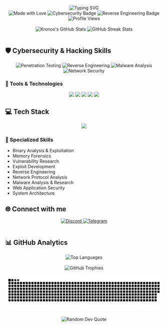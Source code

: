 <div align="center">
  <img src="https://readme-typing-svg.demolab.com?font=Fira+Code&weight=600&size=30&duration=3500&pause=1200&color=6E45E2&center=true&vCenter=true&width=500&height=60&lines=👋+Hi+there!+I'm+Kronos;🛡️+Cybersecurity+Specialist;🔍+Reverse+Engineer;🌐+From+Brazil+to+the+World" alt="Typing SVG" />
</div>

<div align="center">
  <img src="https://img.shields.io/badge/Made%20with-Love-%23FF69B4?style=for-the-badge" alt="Made with Love" />
  <img src="https://img.shields.io/badge/Focus-Cybersecurity-red?style=for-the-badge&logo=security" alt="Cybersecurity Badge" />
  <img src="https://img.shields.io/badge/Expertise-Reverse%20Engineering-purple?style=for-the-badge&logo=binary" alt="Reverse Engineering Badge" />
</div>

<div align="center">
  <img src="https://komarev.com/ghpvc/?username=kronosdophp&color=6E45E2&style=for-the-badge" alt="Profile Views" />
</div>

<br/>

<div align="center">
  <img width="49%" height="195px" src="https://github-readme-stats.vercel.app/api?username=kronosdophp&show_icons=true&count_private=true&hide_border=true&title_color=6E45E2&icon_color=6E45E2&text_color=c9d1d9&bg_color=0d1117" alt="Kronos's GitHub Stats" /> 
  <img width="49%" height="195px" src="https://github-readme-streak-stats.herokuapp.com/?user=kronosdophp&hide_border=true&theme=dark&background=0d1117&stroke=6E45E2&ring=6E45E2&fire=6E45E2&currStreakLabel=6E45E2" alt="GitHub Streak Stats"/>
</div>

<br/>

## 🛡️ Cybersecurity & Hacking Skills

<div align="center">
  <img src="https://img.shields.io/badge/Penetration%20Testing-★★★★☆-6E45E2?style=for-the-badge" alt="Penetration Testing" />
  <img src="https://img.shields.io/badge/Reverse%20Engineering-★★★★★-6E45E2?style=for-the-badge" alt="Reverse Engineering" />
  <img src="https://img.shields.io/badge/Malware%20Analysis-★★★★☆-6E45E2?style=for-the-badge" alt="Malware Analysis" />
  <img src="https://img.shields.io/badge/Network%20Security-★★★★☆-6E45E2?style=for-the-badge" alt="Network Security" />
</div>

### 🔧 Tools & Technologies
<div align="center">
  <img src="https://img.shields.io/badge/IDA%20Pro-211A1E?style=for-the-badge&logo=ida&logoColor=white" />
  <img src="https://img.shields.io/badge/Ghidra-FF6B6B?style=for-the-badge&logo=ghidra&logoColor=white" />
  <img src="https://img.shields.io/badge/Wireshark-1679A7?style=for-the-badge&logo=wireshark&logoColor=white" />
  <img src="https://img.shields.io/badge/Metasploit-2A2A2A?style=for-the-badge&logo=metasploit&logoColor=white" />
  <img src="https://img.shields.io/badge/Burp%20Suite-FF6633?style=for-the-badge&logo=burp&logoColor=white" />
</div>

## 💻 Tech Stack

<div align="center">
  <img src="https://skillicons.dev/icons?i=js,html,css,php,cs,cpp,mysql,bootstrap,xamarin,python,bash,linux&theme=dark" />
</div>

### 🔬 Specialized Skills
- Binary Analysis & Exploitation
- Memory Forensics
- Vulnerability Research
- Exploit Development
- Reverse Engineering
- Network Protocol Analysis
- Malware Analysis & Research
- Web Application Security
- System Architecture

## 🌐 Connect with me

<div align="center">
  <a href="https://discordapp.com/users/595659234348367876" target="_blank">
    <img src="https://img.shields.io/badge/Discord-%237289DA.svg?style=for-the-badge&logo=discord&logoColor=white" alt="Discord"/>
  </a>
  <a href="https://t.me/kronosdophp" target="_blank">
    <img src="https://img.shields.io/badge/Telegram-2CA5E0?style=for-the-badge&logo=telegram&logoColor=white" alt="Telegram"/>
  </a>
</div>

<br/>

## 📊 GitHub Analytics

<div align="center">
  <img src="https://github-readme-stats.vercel.app/api/top-langs/?username=kronosdophp&theme=dark&hide_border=true&include_all_commits=true&count_private=true&layout=compact&langs_count=8&bg_color=0d1117&title_color=6E45E2" alt="Top Languages" />
</div>

<br/>

<div align="center">
  <img src="https://github-profile-trophy.vercel.app/?username=kronosdophp&theme=discord&no-frame=true&no-bg=true&margin-w=4" alt="GitHub Trophies"/>
</div>

<br/>

<div align="center">
  <picture>
    <source media="(prefers-color-scheme: dark)" srcset="https://raw.githubusercontent.com/kronosdophp/kronosdophp/output/snake-dark.svg" />
    <source media="(prefers-color-scheme: light)" srcset="https://raw.githubusercontent.com/kronosdophp/kronosdophp/output/snake.svg" />
    <img src="https://raw.githubusercontent.com/kronosdophp/kronosdophp/output/snake.svg" alt="Snake animation" />
  </picture>
</div>

<br/>

<div align="center">
  <img src="https://quotes-github-readme.vercel.app/api?type=horizontal&theme=dark" alt="Random Dev Quote"/>
</div>

